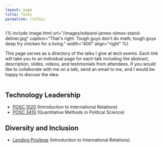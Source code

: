 ```yaml
---
layout: page
title: Talks
permalink: /talks/
---
```


{% include image.html url="/images/edward-james-olmos-stand-deliver.jpg" caption="That's right. Tough guys don't do math; tough guys deep fry chicken for a living." width="400" align="right" %}

This page serves as a directory of the talks I give at tech events. Each link will take you to an individual page for each talk including the abstract, description, slides, videos, and testimonials from attendees. If you would like to collaborate with me on a talk, send an email to me, and I would be happy to discuss the idea.

<hr style="clear:both;visibility: hidden;" />  


## Technology Leadership

* [POSC 1020](/teaching/posc-1020-introduction-to-international-relations/) (Introduction to International Relations)
* [POSC 3410](/teaching/posc-3410-quantitative-methods-in-political-science/) (Quantitative Methods in Political Science)

## Diversity and Inclusion

* [Lending Privilege](/teaching/posc-1020-introduction-to-international-relations/) (Introduction to International Relations)
